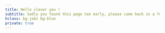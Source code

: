 ```yaml
---
title: Hello clever you !
subtitle: Sadly you found this page too early, please come back in a few days...
hclass: bg-jobs bg-blue
private: true
---
```














